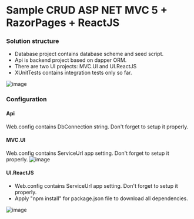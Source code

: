 # Sample CRUD ASP NET MVC 5 + RazorPages + ReactJS

### Solution structure
* Database project contains database scheme and seed script.
* Api is backend project based on dapper ORM.
* There are two UI projects: MVC.UI and UI.ReactJS
* XUnitTests contains integration tests only so far.

![image](https://user-images.githubusercontent.com/4447809/112223312-29fbd700-8c43-11eb-91f0-341eb01ff298.png)


### Configuration
#### Api
Web.config contains DbConnection string. Don't forget to setup it properly.
#### MVC.UI
Web.config contains ServiceUrl app setting. Don't forget to setup it properly.
![image](https://user-images.githubusercontent.com/4447809/112223259-1a7c8e00-8c43-11eb-99a5-262152605dc1.png)

#### UI.ReactJS
* Web.config contains ServiceUrl app setting. Don't forget to setup it properly.
* Apply "npm install" for package.json file to download all dependencies.

![image](https://user-images.githubusercontent.com/4447809/112223159-fa4ccf00-8c42-11eb-8e84-6495654d1cff.png)
